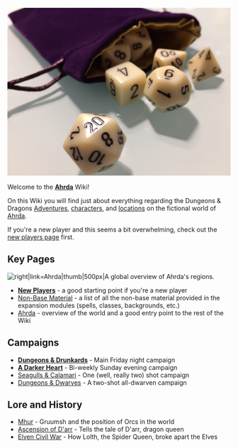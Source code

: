 ![left|100px|How we roll.](images/Dice.jpg)

Welcome to the **[Ahrda](World/Arhda.md)** Wiki\!

On this Wiki you will find just about everything regarding the Dungeons
& Dragons [Adventures](Adventures),
[characters](Characters), and
[locations](World/Regions) on the fictional world of
[Ahrda](World/Arhda.md).

If you're a new player and this seems a bit overwhelming, check out the
[new players page](/New_Players.md) first.

## Key Pages

![right|link=Ahrda|thumb|500px|A global overview of Ahrda's
regions.](/images/World_Map_Handout.jpg)

  - **[New Players](New_Players.md)** - a good starting point
    if you're a new player
  - [Non-Base Material](Utilties/Non-Base_Material.md) - a list of all
    the non-base material provided in the expansion modules (spells,
    classes, backgrounds, etc.)
  - [Ahrda](World/Arhda.md) - overview of the world and a good entry
    point to the rest of the Wiki

## Campaigns

  - **[Dungeons & Drunkards](Adventures/Dungeons_&_Drunkards)** - Main
    Friday night campaign
  - **[A Darker Heart](Adventures/A_Darker_Heart.md "wikilink")** - Bi-weekly Sunday
    evening campaign
  - [Seagulls & Calamari](Adventures/Seagulls_&_Calamari.md "wikilink") - One (well,
    really two) shot campaign
  - [Dungeons & Dwarves](Adventures/Dungeons_&_Dwarves.md "wikilink") - A two-shot
    all-dwarven campaign

## Lore and History

  - [Mhur](World/Regions/Mhur.md) - Gruumsh and the position of Orcs in the
    world
  - [Ascension of D'arr](Timeline/Ascension_of_D'arr.md) - Tells the
    tale of D'arr, dragon queen
  - [Elven Civil War](Timeline/Elven_Civil_War.md) - How Lolth, the
    Spider Queen, broke apart the Elves
